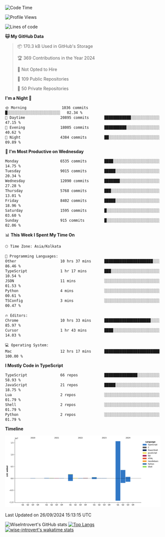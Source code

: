 <!--START_SECTION:waka-->
![Code Time](http://img.shields.io/badge/Code%20Time-1%2C634%20hrs%2043%20mins-blue)

![Profile Views](http://img.shields.io/badge/Profile%20Views-3-blue)

![Lines of code](https://img.shields.io/badge/From%20Hello%20World%20I%27ve%20Written-22.7%20million%20lines%20of%20code-blue)

**🐱 My GitHub Data** 

> 📦 170.3 kB Used in GitHub's Storage 
 > 
> 🏆 369 Contributions in the Year 2024
 > 
> 🚫 Not Opted to Hire
 > 
> 📜 109 Public Repositories 
 > 
> 🔑 50 Private Repositories 
 > 
**I'm a Night 🦉** 

```text
🌞 Morning                1036 commits        █░░░░░░░░░░░░░░░░░░░░░░░░   02.34 % 
🌆 Daytime                20895 commits       ████████████░░░░░░░░░░░░░   47.15 % 
🌃 Evening                18005 commits       ██████████░░░░░░░░░░░░░░░   40.62 % 
🌙 Night                  4384 commits        ██░░░░░░░░░░░░░░░░░░░░░░░   09.89 % 
```
📅 **I'm Most Productive on Wednesday** 

```text
Monday                   6535 commits        ████░░░░░░░░░░░░░░░░░░░░░   14.75 % 
Tuesday                  9015 commits        █████░░░░░░░░░░░░░░░░░░░░   20.34 % 
Wednesday                12090 commits       ███████░░░░░░░░░░░░░░░░░░   27.28 % 
Thursday                 5768 commits        ███░░░░░░░░░░░░░░░░░░░░░░   13.01 % 
Friday                   8402 commits        █████░░░░░░░░░░░░░░░░░░░░   18.96 % 
Saturday                 1595 commits        █░░░░░░░░░░░░░░░░░░░░░░░░   03.60 % 
Sunday                   915 commits         █░░░░░░░░░░░░░░░░░░░░░░░░   02.06 % 
```


📊 **This Week I Spent My Time On** 

```text
🕑︎ Time Zone: Asia/Kolkata

💬 Programming Languages: 
Other                    10 hrs 37 mins      ██████████████████████░░░   86.46 % 
TypeScript               1 hr 17 mins        ███░░░░░░░░░░░░░░░░░░░░░░   10.54 % 
JSON                     11 mins             ░░░░░░░░░░░░░░░░░░░░░░░░░   01.53 % 
Python                   4 mins              ░░░░░░░░░░░░░░░░░░░░░░░░░   00.61 % 
TSConfig                 3 mins              ░░░░░░░░░░░░░░░░░░░░░░░░░   00.47 % 

🔥 Editors: 
Chrome                   10 hrs 33 mins      █████████████████████░░░░   85.97 % 
Cursor                   1 hr 43 mins        ████░░░░░░░░░░░░░░░░░░░░░   14.03 % 

💻 Operating System: 
Mac                      12 hrs 17 mins      █████████████████████████   100.00 % 
```

**I Mostly Code in TypeScript** 

```text
TypeScript               66 repos            ███████████████░░░░░░░░░░   58.93 % 
JavaScript               21 repos            █████░░░░░░░░░░░░░░░░░░░░   18.75 % 
Lua                      2 repos             ░░░░░░░░░░░░░░░░░░░░░░░░░   01.79 % 
Shell                    2 repos             ░░░░░░░░░░░░░░░░░░░░░░░░░   01.79 % 
Python                   2 repos             ░░░░░░░░░░░░░░░░░░░░░░░░░   01.79 % 
```



**Timeline**

![Lines of Code chart](https://raw.githubusercontent.com/wise-introvert/wise-introvert/master/assets/bar_graph.png)


 Last Updated on 26/09/2024 15:13:15 UTC
<!--END_SECTION:waka-->

![WiseIntrovert's GitHub stats](https://github-readme-stats.vercel.app/api?username=wise-introvert&count_private=true&show_icons=true)
[![Top Langs](https://github-readme-stats.vercel.app/api/top-langs/?username=wise-introvert&langs_count=10)](https://github.com/anuraghazra/github-readme-stats)
[![wise-introvert's wakatime stats](https://github-readme-stats.vercel.app/api/wakatime?username=wiseintrovert)](https://github.com/anuraghazra/github-readme-stats)

